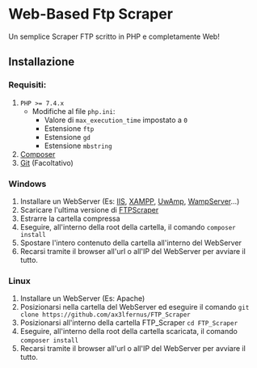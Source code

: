 # Web-Based Ftp Scraper
Un semplice Scraper FTP scritto in PHP e completamente Web!

## Installazione
### Requisiti: 
1. `PHP >= 7.4.x`
    * Modifiche al file `php.ini`:
        * Valore di `max_execution_time` impostato a `0`
        * Estensione `ftp`
        * Estensione `gd`
        * Estensione `mbstring`
3. [Composer](https://getcomposer.org/)
4. [Git](https://git-scm.com/downloads) (Facoltativo)

### Windows
1. Installare un WebServer (Es: [IIS](https://www.microsoft.com/en-us/download/details.aspx?id=48264), [XAMPP](https://www.apachefriends.org/download.html), [UwAmp](http://www.uwamp.com/en/), [WampServer](https://www.wampserver.com/en/)...)
2. Scaricare l'ultima versione di [FTPScraper](https://github.com/Ax3lFernus/FTP_Scraper/releases/latest)
3. Estrarre la cartella compressa
4. Eseguire, all'interno della root della cartella, il comando `composer install`
5. Spostare l'intero contenuto della cartella all'interno del WebServer
6. Recarsi tramite il browser all'url o all'IP del WebServer per avviare il tutto.

### Linux
1. Installare un WebServer (Es: Apache)
2. Posizionarsi nella cartella del WebServer ed eseguire il comando `git clone https://github.com/ax3lfernus/FTP_Scraper`
3. Posizionarsi all'interno della cartella FTP_Scraper `cd FTP_Scraper`
4. Eseguire, all'interno della root della cartella scaricata, il comando `composer install`
5. Recarsi tramite il browser all'url o all'IP del WebServer per avviare il tutto.
